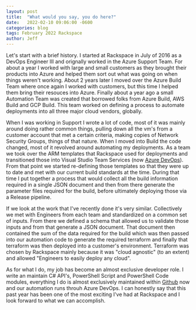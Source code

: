 ```yaml
---
layout: post
title:  "What would you say, you do here?"
date:   2022-02-10 09:06:00 -0600
categories: blog
tags: February 2022 Rackspace
author: Jeff
---
```

Let's start with a brief history. I started at Rackspace in July of 2016 as a DevOps Engineer III and orignally worked in the Azure Support Team. For about a year I worked with large and small customers as they brought their products into Azure and helped them sort out what was going on when things weren't working. About 2 years later I moved over the Azure Build Team where once again I worked with customers, but this time I helped them bring their resouces into Azure. Finally about a year ago a small Automation Team was created that borrowed folks from Azure Build, AWS Build and GCP Build. This team worked on defining a process to automate deployments into all three major cloud vendors, globally.

When I was working in Support I wrote a lot of code, most of it was mainly around doing rather common things, pulling down all the vm's from a customer account that met a certain criteria, making copies of Network Security Groups, things of that nature. When I moved into Build the code changed, most of it revolved around automating my deployments. As a team we took over the ARM templates that Rackspace used for deployments and transitioned those into Visual Studio Team Services (now [Azure DevOps](https://dev.azure.com)). From that point we started re-defining those templates so that they were up to date and met with our current build standards at the time. During that time I put together a process that would collect all the build information required in a single JSON document and then from there generate the parameter files required for the build, before ultimately deploying those via a Release pipeline.

If we look at the work that I've recently done it's very similar. Collectively we met with Engineers from each team and standardized on a common set of inputs. From there we defined a schema that allowed us to validate those inputs and from that generate a JSON document. That document then contained the sum of the data required for the build which was then passed into our automation code to generate the required terraform and finally that terraform was then deployed into a customer's environment. Terraform was chosen by Rackspace mainly because it was "cloud agnostic" (to an extent) and allowed "Engineers to easily deploy any cloud".

As for what I do, my job has become an almost exclusive developer role. I write an maintain C# API's, PowerShell Script and PowerShell Code modules, everything I do is almost exclusively maintained within [Github](https://github.com) now and our automation runs throuh Azure DevOps. I can honestly say that this past year has been one of the most exciting I've had at Rackspace and I look forward to what we can accomplish.
